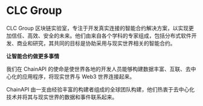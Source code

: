 # 

# CLC Group


CLC Group 区块链实验室，专注于开发真实连接的智能合约解决方案，以实现更加信任、高效、安全的未来。他们由来自各个学科的专家组成，包括分布式软件开发、商业和研究，其共同的目标是协助采用与现实世界相关的智能合约。

**让智能合约做更多事情**

我们在 ChainAPI 的使命是使世界各地的开发人员能够构建数据丰富、互联、去中心化的应用程序，将现实世界与 Web3 世界连接起来。

ChainAPI 由一支由经验丰富的构建者组成的全球团队构建，他们热衷于去中心化技术并将其与现实世界的数据和事件联系起来。

